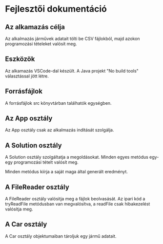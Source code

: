 # Fejlesztői dokumentáció

## Az alkamazás célja

Az alkalmazás járművek adatait tölti be CSV fájlokból, majd azokon programozási tételeket valósít meg.

## Eszközök

Az alkamazás VSCode-dal készült. A Java projekt "No build tools" választással jött létre.

## Forrásfájlok

A forrásfájlok src könyvtárban találhatók egységben.

## Az App osztály

Az App osztály csak az alkalmazás indítását szolgálja.

## A Solution osztály

A Solution osztály szolgáltatja a megoldásokat. Minden egyes metódus egy-egy programozási tételt valósít meg.

Minden metódus kiírja a saját maga által generált eredményt.

## A FileReader osztály

A FileReader osztály valósitja meg a fájlok beolvasását. Az ipari kód a tryReadFile metódusban van megvalósítva, a readFile csak hibakezelést valósítja meg.

## A Car osztály

A Car osztály objektumaiban tároljuk egy jármű adatait.